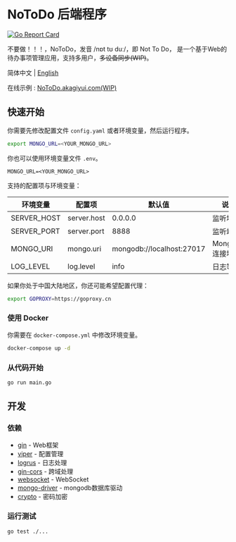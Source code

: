 # NoToDo 后端程序

[![Go Report Card](https://goreportcard.com/badge/github.com/NoToDoProject/NoToDo)](https://goreportcard.com/report/github.com/NoToDoProject/NoToDo)

不要做！！！，NoToDo，发音 /nɒt tʊ duː/，即 Not To Do，
是一个基于Web的待办事项管理应用，支持多用户，~~多设备同步(WIP)~~。

简体中文 | [English](./README.en.md)

在线示例 : [NoToDo.akagiyui.com(WIP)](https://notodo.akagiyui.com)

## 快速开始

你需要先修改配置文件 `config.yaml` 或者环境变量，然后运行程序。

```bash
export MONGO_URL=<YOUR_MONGO_URL>
```

你也可以使用环境变量文件 `.env`。

```dotenv
MONGO_URL=<YOUR_MONGO_URL>
```

支持的配置项与环境变量：

| 环境变量        | 配置项         | 默认值                       | 说明           |
|-------------|-------------|---------------------------|--------------|
| SERVER_HOST | server.host | 0.0.0.0                   | 监听地址         |
| SERVER_PORT | server.port | 8888                      | 监听端口         |
| MONGO_URI   | mongo.uri   | mongodb://localhost:27017 | MongoDB 连接地址 |
| LOG_LEVEL   | log.level   | info                      | 日志等级         |

如果你处于中国大陆地区，你还可能希望配置代理：

```bash
export GOPROXY=https://goproxy.cn
```

### 使用 Docker

你需要在 `docker-compose.yml` 中修改环境变量。

```bash
docker-compose up -d
```

### 从代码开始

```bash
go run main.go
```

## 开发

### 依赖

- [gin](https://github.com/gin-gonic/gin) - Web框架
- [viper](https://github.com/spf13/viper) - 配置管理
- [logrus](https://github.com/sirupsen/logrus) - 日志处理
- [gin-cors](https://github.com/gin-contrib/cors) - 跨域处理
- [websocket](https://github.com/gorilla/websocket) - WebSocket
- [mongo-driver](https://pkg.go.dev/go.mongodb.org/mongo-driver/mongo) - mongodb数据库驱动
- [crypto](https://pkg.go.dev/golang.org/x/crypto) - 密码加密

### 运行测试

```bash
go test ./...
```
